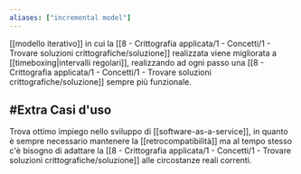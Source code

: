 ```yaml
---
aliases: ["incremental model"]
---
```


[[modello iterativo]] in cui la [[8 - Crittografia applicata/1 - Concetti/1 - Trovare soluzioni crittografiche/soluzione]] realizzata viene migliorata a [[timeboxing|intervalli regolari]], realizzando ad ogni passo una [[8 - Crittografia applicata/1 - Concetti/1 - Trovare soluzioni crittografiche/soluzione]] sempre più funzionale.

## #Extra Casi d'uso

Trova ottimo impiego nello sviluppo di [[software-as-a-service]], in quanto è sempre necessario mantenere la [[retrocompatibilità]] ma al tempo stesso c'è bisogno di adattare la [[8 - Crittografia applicata/1 - Concetti/1 - Trovare soluzioni crittografiche/soluzione]] alle circostanze reali correnti.
